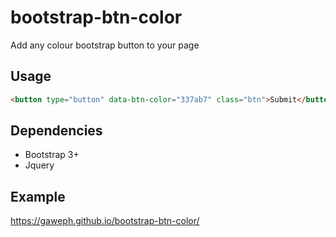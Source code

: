 # bootstrap-btn-color
Add any colour bootstrap button to your page

## Usage

``` html
<button type="button" data-btn-color="337ab7" class="btn">Submit</button>
```

## Dependencies

* Bootstrap 3+
* Jquery


## Example
https://gaweph.github.io/bootstrap-btn-color/